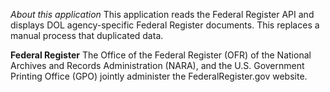 *About this application*
This application reads the Federal Register API and displays DOL agency-specific Federal Register documents.  This replaces a manual process that duplicated data.

**Federal Register**
The Office of the Federal Register (OFR) of the National Archives and Records Administration (NARA), and the U.S. Government Printing Office (GPO) jointly administer the FederalRegister.gov website.
